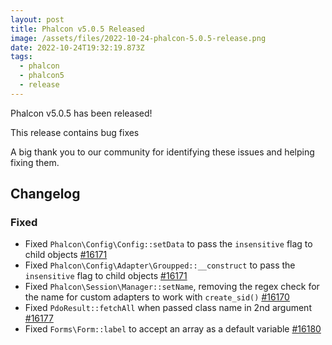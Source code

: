 ```yaml
---
layout: post
title: Phalcon v5.0.5 Released
image: /assets/files/2022-10-24-phalcon-5.0.5-release.png
date: 2022-10-24T19:32:19.873Z
tags:
  - phalcon
  - phalcon5
  - release
---
```

Phalcon v5.0.5 has been released!

<!--more-->

This release contains bug fixes

A big thank you to our community for identifying these issues and helping fixing them.

## Changelog
### Fixed
- Fixed `Phalcon\Config\Config::setData` to pass the `insensitive` flag to child objects [#16171](https://github.com/phalcon/cphalcon/issues/16171)
- Fixed `Phalcon\Config\Adapter\Groupped::__construct` to pass the `insensitive` flag to child objects [#16171](https://github.com/phalcon/cphalcon/issues/16171)
- Fixed `Phalcon\Session\Manager::setName`, removing the regex check for the name for custom adapters to work with `create_sid()` [#16170](https://github.com/phalcon/cphalcon/issues/16170)
- Fixed `PdoResult::fetchAll` when passed class name in 2nd argument [#16177](https://github.com/phalcon/cphalcon/issues/16177)
- Fixed `Forms\Form::label` to accept an array as a default variable [#16180](https://github.com/phalcon/cphalcon/issues/16180)
